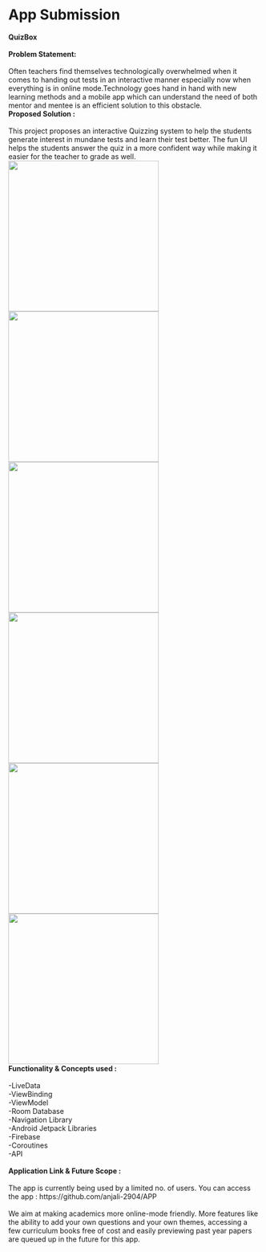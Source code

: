 <h1><b>App Submission</b></h1>
<b>QuizBox</b>
<br>
<br>
<b>Problem Statement:
</b><br><br>
Often teachers find themselves technologically overwhelmed when it comes to handing out tests in an interactive manner especially now when everything is in online mode.Technology goes hand in hand with new learning methods and a mobile app which can understand the need of both mentor and mentee is an efficient solution to this obstacle.
<br>
<b>Proposed Solution :</b><br><br>
This project proposes an interactive Quizzing system to help the students generate interest in mundane tests and learn their test better. The fun UI helps the students answer the quiz in a more confident way while making it easier for the teacher to grade as well.
<img height=300,width=200 src="https://camo.githubusercontent.com/e7a991863b078a59b64c0d6e2d85d32b12b19b2cd8641acdbe635af5f4d5092a/68747470733a2f2f692e706f7374696d672e63632f79383068504d77482f312e6a7067">
<img height=300,width=200 src="https://camo.githubusercontent.com/9761b53c5eabe69f8b83f337cb226fc164511fa32b524d3c0bedd087508308f7/68747470733a2f2f692e706f7374696d672e63632f507174444d5057572f322e6a7067">
<img height=300,width=200 src="https://camo.githubusercontent.com/e22c8ef82b4096d42c8cfbed448d36447a393fe718ce1eb97ab9c366490c651d/68747470733a2f2f692e706f7374696d672e63632f7246584e7279504a2f332e6a7067">
<img height=300,width=200 src="https://camo.githubusercontent.com/5a38579d12eb01156cb4c428d1858d3da91bf48490f01ab92802a7996cd1f9ec/68747470733a2f2f692e706f7374696d672e63632f4c58676a4a476b772f342e6a7067">
<img height=300,width=200 src="https://camo.githubusercontent.com/c9b2ca522cf451f60d9df2e7a52dc59ac29bb6b772591319108c295d6f0c43b2/68747470733a2f2f692e706f7374696d672e63632f67306e5a3731376a2f352e6a7067">
<img height=300,width=200 src="https://camo.githubusercontent.com/0c1c9333d443e57f1febf0d223d36a6e73842fe99ac77ccf7da1ae86f6aa6eb6/68747470733a2f2f692e706f7374696d672e63632f6a717a4a42484d482f362e6a7067">
<br>
<b>Functionality & Concepts used :</b><br><br>
-LiveData <br>
-ViewBinding<br>
-ViewModel <br>
-Room Database<br> 
-Navigation Library <br>
-Android Jetpack Libraries<br> 
-Firebase <br>
-Coroutines <br>
-API<br>
<br>
<b>Application Link & Future Scope :</b><br><br>
The app is currently being used by a limited no. of users. You can access the app : https://github.com/anjali-2904/APP
<br>
<br>
We aim at making academics more online-mode friendly. More features like the ability to add your own questions and your own themes, accessing a few curriculum books free of cost and easily previewing past year papers are queued up in the future for this app.
